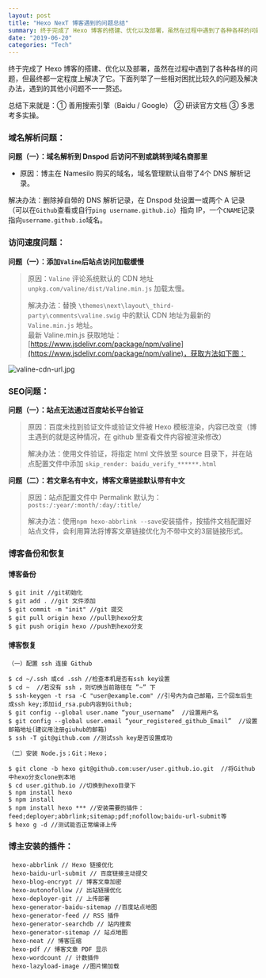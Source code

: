 ```yaml
---
layout: post
title: "Hexo NexT 博客遇到的问题总结"
summary: 终于完成了 Hexo 博客的搭建、优化以及部署，虽然在过程中遇到了各种各样的问题，但最终都一定程度上解决了它。下面列举了一些相对困扰比较久的问题及解决办法，遇到的其他小问题不一一赘述。
date: "2019-06-20"
categories: "Tech"
---
```


终于完成了 Hexo 博客的搭建、优化以及部署，虽然在过程中遇到了各种各样的问题，但最终都一定程度上解决了它。下面列举了一些相对困扰比较久的问题及解决办法，遇到的其他小问题不一一赘述。

总结下来就是：① 善用搜索引擎（Baidu / Google） ② 研读官方文档 ③ 多思考多实操。

### 域名解析问题：

**问题（一）：域名解析到 Dnspod 后访问不到或跳转到域名商那里**

- 原因：博主在 Namesilo 购买的域名，域名管理默认自带了4个 DNS 解析记录。

解决办法：删除掉自带的 DNS 解析记录，在 Dnspod 处设置一或两个 A 记录（可以在`Github`查看或自行`ping username.github.io`）指向 IP，一个`CNAME`记录指向`username.github.io`域名。

### 访问速度问题：

**问题（一）：添加`Valine`后站点访问加载缓慢**

> 原因：`Valine` 评论系统默认的 CDN 地址 `unpkg.com/valine/dist/Valine.min.js` 加载太慢。
> 
> 解决办法：替换 `\themes\next\layout\_third-party\comments\valine.swig` 中的默认 CDN 地址为最新的 `Valine.min.js` 地址。  
> 最新 Valine.min.js 获取地址：[https://www.jsdelivr.com/package/npm/valine](https://www.jsdelivr.com/package/npm/valine)，获取方法如下图：

![](https://chilohdata.s3.bitiful.net/blog/valine-cdn-url.jpg "valine-cdn-url.jpg")

### SEO问题：

**问题（一）：站点无法通过百度站长平台验证**

> 原因：百度未找到验证文件或验证文件被 Hexo 模板渲染，内容已改变（博主遇到的就是这种情况，在 github 里查看文件内容被渲染修改）
> 
> 解决办法：使用文件验证，将指定 html 文件放至 source 目录下，并在站点配置文件中添加 `skip_render: baidu_verify_******.html`

**问题（二）：若文章名有中文，博客文章链接默认带有中文**

> 原因：站点配置文件中 Permalink 默认为：`posts:/:year/:month/:day/:title/`
> 
> 解决办法：使用`npm hexo-abbrlink --save`安装插件，按插件文档配置好站点文件，会利用算法将博客文章链接优化为不带中文的3层链接形式。

### 博客备份和恢复

#### 博客备份

```
$ git init //git初始化
$ git add . //git 文件添加
$ git commit -m "init" //git 提交
$ git pull origin hexo //pull到hexo分支
$ git push origin hexo //push到hexo分支
```

#### 博客恢复

```
（一）配置 ssh 连接 Github

$ cd ~/.ssh 或cd .ssh //检查本机是否有ssh key设置
$ cd ~  //若没有 ssh ，则切换当前路径在 ”~” 下
$ ssh-keygen -t rsa -C "user@example.com" //引号内为自己邮箱，三个回车后生成ssh key;添加id_rsa.pub内容到Github;
$ git config --global user.name “your_username”  //设置用户名
$ git config --global user.email “your_registered_github_Email”  //设置邮箱地址(建议用注册giuhub的邮箱)
$ ssh -T git@github.com //测试ssh key是否设置成功

（二）安装 Node.js；Git；Hexo；

$ git clone -b hexo git@github.com:user/user.github.io.git  //将Github中hexo分支clone到本地
$ cd user.github.io //切换到hexo目录下
$ npm install hexo
$ npm install 
$ npm install hexo *** //安装需要的插件：feed;deployer;abbrlink;sitemap;pdf;nofollow;baidu-url-submit等
$ hexo g -d //测试能否正常编译上传
```

### 博主安装的插件：

```
 hexo-abbrlink // Hexo 链接优化
 hexo-baidu-url-submit // 百度链接主动提交
 hexo-blog-encrypt // 博客文章加密
 hexo-autonofollow // 出站链接优化
 hexo-deployer-git // 上传部署
 hexo-generator-baidu-sitemap //百度站点地图
 hexo-generator-feed // RSS 插件
 hexo-generator-searchdb // 站内搜索
 hexo-generator-sitemap // 站点地图
 hexo-neat // 博客压缩
 hexo-pdf // 博客文章 PDF 显示
 hexo-wordcount // 计数插件
 hexo-lazyload-image //图片懒加载
```
